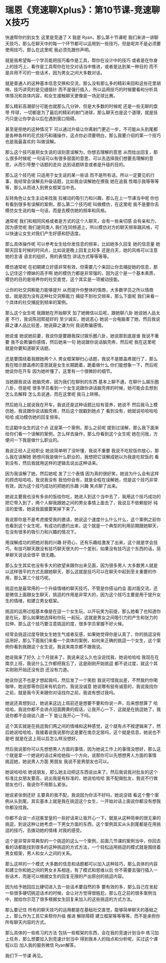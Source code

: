 # 瑞恩《竞速聊Xplus》：第10节课-竞速聊X技巧

快速帮你约到女生 这里是竞速了 X 我是 Ryan，那么第十节课呢 我们来讲一讲聊天技巧，那么在聊天中的每一个环节都可以运用到一些技巧，但是呢并不是必须要使用技巧，那么在这里呢 我必须先跟你声明。

就是我希望每一个学员能把技巧看作是工具，帮你在设计中的技巧 或者是在你身上的技巧上，看作是工具帮你在社交对话当中推进，或者是达到某一种目的 而不是非用不可的一些话术，因为男女之间大多数对话。

就是普通人的这种基本信息交换和交流，那么没有那么多的精彩来回和这些花里胡哨，技巧讲究的是见缝插针 而不是强行插入，所以运用技巧的时候要看和分析具体情况和具体内容，和女生接触聊天更像是一场足球比赛。

那么精彩高潮部分可能也就那么几分钟，但是大多数的时候呢 还是一些无聊的盘带 传球，一切都是为了最后的精彩的射门进球，那么聊天也是这个道理，就是技巧只是让你学会以后在遇到窗口阻碍。

甚至是拒绝的这种情况下 可以通过升级让你离射门更近一步，不可能从头到尾都是各种各样的花式技巧和骚操作，这点你必须要明白，那么我要介绍的第一个技巧也是我最喜欢的 叫做误解。

那么这个技巧是把女生说的话刻意误解为，你想去理解的意思 从而给出回复，那么很多时候呢 一句话可以有很多层面的意思，可以去选择我们想要去理解的意思，从而引导整个话题的走向 达到话题转变或者是升级的目的。

那么这个技巧呢 只适用于女生说的某一些话 而不是所有话，所以一定要见机行事，我经常会误解去升级话题，比如我会误解她在撩我 她在追我 性暗示我等等等等，那么从而进入到男女框架当中去。

反转角色让女生主动来找我 拉被动的吸引力和兴趣，那么在上一节课当中呢 你也有看到很多有误解的案例，那么第二个技巧呢 叫做模仿，在这里呢 我不是要你去模仿女生说的每一句话，而是去模仿她的频率和风格。

通常呢 我们和相同风格或者是方式的这个人聊天，会有一些亲切感 会有亲和力，因为感觉呢 我们是同类人 我们在同频道上，所以模仿对方的聊天频率跟风格，可以快速让女生对我们产生好感和舒适度。

那么具体操作呢 可以参考女生给你发信息的频率，比如她多久回复 她的信息量 她聊天回复时候的时间点，比如说是晚上回复比较多 还是白天，她的风格可以注意她的言语 语言的组织，用的表情包 讲话方式等等等等。

模仿通常呢 在初期建立好感非常有效，但需要几个来回让你去捕捉她的信息，那么记住这个撩妹的高手啊 她的模仿力都是非常强的，因为这个是一个基本素质，模仿的目的是培养你的社交直觉，这个其实是一项被动技能。

让你的社交洞察能力能够提升 从而提升你整体的情商，大多数学员之所以情商低，就是因为没有这种社交洞察能力 捕捉不到社交频率，那么下面呢 我们来看一个具体的社交捕捉到频率的案例。

那么这个女生呢 我跟她在开始聊天 加了她微信以后呢，跟她聊八卦 她说她人品太差 不行，我说陈冠熙挺好的 至少诚实，她说恶心 她说一台电脑害了她，然后我说薛之谦人品比较差，她说薛之谦为何 我说欺骗感情。

她说谁 她说她前妻，我说你是要跟我探讨娱乐圈八卦，她说那到底是谁 我说不重要 我不会欺骗你感情，然后她来一句 她说跟你说话脑壳疼，然后呢 我在这里呢 就是你要知道聊天话题。

还是要围绕着我跟她两个人 男女框架聊扫心话题，我说不是膝盖疼就行了，那么我在暗示膝盖疼的意思就是女生长期跪着，跪着做什么 你们能想象一下，然后呢 她说你在开车 因为她听懂了，这里有一个很微妙的细节。

当她跟我说话 她脑壳疼，因为我们在聊别的东西 基本上聊不通，在聊什么娱乐圈八卦，但是呢 很多学员看到一个女生说跟你讲话脑壳疼的时候，她可能会去想到怎么去解释 怎么去说通，而在这里呢 我马上转移。

然后她马上就说我在开车，我说还是这种话题比较有营养，她说不 然后我马上模仿她，我说跟你说话脑壳疼，然后这个就戳到她点了 看到没有，她就说哈哈哈哈哈哈 成功模仿她的回复频率。

在这戳中女生的这个点 这是第一个案例，那么之前呢 提到过误解，那么我下面来给你们看一个误解的案例，怎么样去操作，那么你看到这个女生呢 她在问我，方便问一下我是做什么职业的。

我说正经人正经职业 她说简单明了没听懂，我说不重要 我说不吃软饭你放心，那么我在误解她 她想问我是做什么职业的，我想把它误解成她以为我是吃软饭的 看到没有，然后我就用这样的逻辑去说出这种话来。

因为我误解了她，然后她呢 发了三个表情 因为真的很好笑，她说为什么会有这样的顾虑哈哈哈，我说我没有 我怕你会有，就是全程在误解她，但是这个技巧非常有效，因为这个技巧成功的把她的乐趣 兴趣 笑点聊了出来。

她说主要我也没有多余的饭给你吃，她进入到这个当中去了，我用这个技巧成功的把它带入到了，两个人聊我跟她之间的男女事情上面去了，我说互不依赖挺好 纯洁的爱情，她说我面膜要笑掉下来了。

我说那你是不是考虑接受我的邀请，她说这个速度什么什么什么，这个案例之前你也看到这个女生呢，有成功的邀约出来，这个就是一个典型的利用前期跟她聊天，在没有很多的吸引力和兴趣的情况下。

用误解成功的把她对我的兴趣 好奇心，还有乐趣给激发了出来，这个就是学会技巧，有技巧聊天跟没有技巧聊天很大的一个差别，如果没有技巧这个东西的话，简单聊天说话会很平 很无趣。

那么女生其实也没有多大的欲望来跟你出来见面，因为很多男人 大多数男人就是以这样很平的方式去跟她聊天，那么这就是技巧可以在聊天中起到至关重要的作用，那么第三个技巧呢。

挑逗也是最常用的一个升级情绪的聊天技巧，不管是你搭讪约会 面对面交流，还是微信上面跟女生聊天，挑逗的作用是非常大的，因为这个技巧主要是用于提升女生的情绪，和建立男女框架。

挑逗的运用过程基本像是在逗一个女生玩，以开玩笑为前提，那么她看了也知道你是在玩，那么如果她选择和你玩 一起玩，这就是男女之间吸引力的产生和张力的拉伸，那么这个技巧要注意挑逗的度，很多学员掌握不好火候。

经常会挑逗过度导致女生她生气或者反感，如果她觉得你是认真了，你的挑逗没有运用好，那么下面我们来看一个具体的案例，如何来正确的挑逗一个女生，这个案例你看到我跟这个女生说，我说来南京都不跟我说。

她说我来了好久 上个月就来了，我说来这么久也没说找我，她说哈哈哈 我现在在南京上班，我说什么工作都把我忘了，这是刚刚开始挑逗 都不说过度，就这个其实刚刚开始还没有劲 还没有力道。

她说你这不也是才想起我吗，然后发了一个笑脸 我说可惜我出差，不然我约你喝咖啡，她说那等你回来有机会约，我说没诚意 她说哪有挺有诚意的，我说我找你之前，就是我今天来跟你对话找你之前，我说有想过我吗。

她说还真想到过，她说来这边上班前还是想要不要和你说一声，后来想想算了 哈哈哈，我说你都不会讲点冠面腾黄的假话，让我开心一下，这就是在挑逗她了，我说你都不会胡说八道一下 能让我开心一下吗。

这个其实就是在挑逗我们两之间的情绪和这种感觉，这个就有点不按逻辑来了，然后她说哈哈哈，我接着说我说那你这是要在南京定居吗，这个就是信息，她说也不是吧 就是在这上班以后怎么样没想好。

然后我说那你可以先想想男人方面的事情，因为她说工作上的事情没想好，那么这个就是拿一个她说的话过来给她指一个方向，说那你可以先想想男人方面的事情 挑逗她，她说男人方面 男朋友 我说不是男朋友也可以。

她说哈哈哈 她说朋友，那么她主动把这东西说出来了，然后我说我对批友的这个标准比女朋友要高，说出我是有标准的，她说哈哈哈 我不配做批友，我说不行做朋友也行，我说你不用那么紧张。

她说紧张倒还好 主要真的我不配，我说因为你活不好吗，她说没错 看这个整个案例从头到尾，其实基本上就是我在挑逗这个女生，一开始对话上面说你都没有想我 你都没找我。

你都不会说一点冠冕堂皇的一些好话来让我开心一下，就是从这种简单的很无辜的挑逗，到说这种让她考虑一下男女方面的东西，这个案例其实从头到尾都是在用挑逗的技巧，去拨动她的情绪 对我的感受。

这个是非常非常典型的一个挑逗的这么一个案例，前面几节课的案例当中，你回去看的话都能找到很多的这种挑逗的方式方法，一个轻松运用挑逗的模式就是围绕着男女框架，男人和女人之间的关系。

那么这样的一个模式 大多数的信息和话题都可以加入这种技巧，那么具体的内容和建立你和她之间的男女关系相连，有了模式和思维以后 你不需要去强行插入一些话术，而是可以根据女生的回复无限的产出原创的挑逗内容。

因为给予她回应比硬切进入去一些话术要自然的多 要有效的多，那么自己在发起一些很多硬切挑逗话术的时候，会让对方觉得很尴尬，那么在之前的很多案例当中，就给你示范了很多根据女生回复来加入的这些挑逗的方式方法。

那么要记住 所有的聊天技巧的运用都是在基础社交直觉，能够简单聊天的基础之上，那么作为工具它来帮你升级 推进 解除障碍 建立框架等等等等，而不是承担你所有聊天内容的方式。

那么具体的一些练习的方法 包括一些框架的东西，会在我的竞速计划当中 练习加上任务，那么想要加入到竞速计划当中 得到我本人的指点和分析呢，买过这个课程以后 加入我的服务微信 Ryan解答。

我们下一节课 再见。